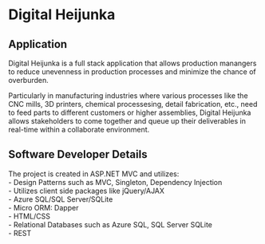# Digital Heijunka

## Application
Digital Heijunka is a full stack application that allows production manangers to reduce unevenness in production processes and minimize the chance of overburden.

Particularly in manufacturing industries where various processes like the CNC mills, 3D printers, chemical processesing, detail fabrication, etc., need to feed parts to different customers or higher assemblies, Digital Heijunka allows stakeholders to come together and queue up their deliverables in real-time within a collaborate environment.

## Software Developer Details
The project is created in ASP.NET MVC and utilizes:  
    - Design Patterns such as MVC, Singleton, Dependency Injection  
    - Utilizes client side packages like jQuery/AJAX  
    - Azure SQL/SQL Server/SQLite  
    - Micro ORM: Dapper  
    - HTML/CSS  
    - Relational Databases such as Azure SQL, SQL Server SQLite  
    - REST  
	

